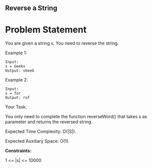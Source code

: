 ## Reverse a String 
# Problem Statement
You are given a string s. You need to reverse the string.

Example 1:

    Input:
    s = Geeks
    Output: skeeG

Example 2:

    Input:
    s = for
    Output: rof

Your Task:

You only need to complete the function reverseWord() that takes s as parameter and returns the reversed string.

Expected Time Complexity: O(|S|).

Expected Auxiliary Space: O(1).

**Constraints:**

1 <= |s| <= 10000
